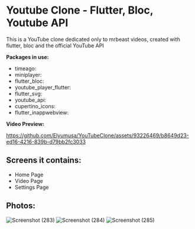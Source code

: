 # Youtube Clone - Flutter, Bloc, Youtube API

This is a YouTube clone dedicated only to mrbeast videos, created with flutter, bloc and the official YouTube API

**Packages in use:**
  - timeago: 
  - miniplayer: 
  - flutter_bloc:
  - youtube_player_flutter: 
  - flutter_svg: 
  - youtube_api: 
  - cupertino_icons: 
  - flutter_inappwebview: 
  
  
  
  **Video Preview:**
  
  


https://github.com/Elyumusa/YouTubeClone/assets/93226469/b8649d23-ed16-4216-839b-d79bb2fc3033




  
 
  ## Screens it contains:
   - Home Page
   - Video Page
   - Settings Page
 ## Photos:
![Screenshot (283)](https://github.com/Elyumusa/YouTubeClone/assets/93226469/49228f34-4742-4a40-b490-476d8eb9a731)
![Screenshot (284)](https://github.com/Elyumusa/YouTubeClone/assets/93226469/bdd21f6f-d671-4adc-98c9-9c39003d032c)
![Screenshot (285)](https://github.com/Elyumusa/YouTubeClone/assets/93226469/69806d38-2d54-4ec8-9058-2803a79c2eba)

